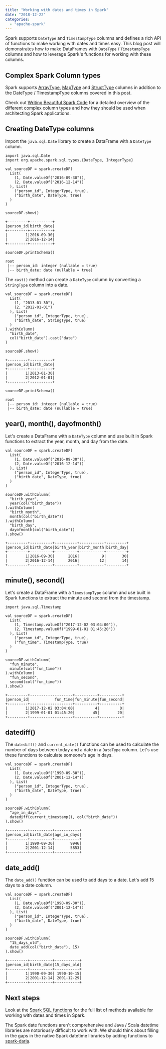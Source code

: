 ```yaml
---
title: "Working with dates and times in Spark"
date: "2018-12-22"
categories: 
  - "apache-spark"
---
```


Spark supports `DateType` and `TimestampType` columns and defines a rich API of functions to make working with dates and times easy. This blog post will demonstrates how to make DataFrames with `DateType` / `TimestampType` columns and how to leverage Spark's functions for working with these columns.

## Complex Spark Column types

Spark supports [ArrayType](https://mungingdata.com/apache-spark/arraytype-columns/), [MapType](https://mungingdata.com/apache-spark/maptype-columns/) and [StructType](https://mungingdata.com/apache-spark/dataframe-schema-structfield-structtype/) columns in addition to the DateType / TimestampType columns covered in this post.

Check out [Writing Beautiful Spark Code](https://leanpub.com/beautiful-spark/) for a detailed overview of the different complex column types and how they should be used when architecting Spark applications.

## Creating DateType columns

Import the `java.sql.Date` library to create a DataFrame with a `DateType` column.

```
import java.sql.Date
import org.apache.spark.sql.types.{DateType, IntegerType}

val sourceDF = spark.createDF(
  List(
    (1, Date.valueOf("2016-09-30")),
    (2, Date.valueOf("2016-12-14"))
  ), List(
    ("person_id", IntegerType, true),
    ("birth_date", DateType, true)
  )
)
```

```
sourceDF.show()

+---------+----------+
|person_id|birth_date|
+---------+----------+
|        1|2016-09-30|
|        2|2016-12-14|
+---------+----------+

sourceDF.printSchema()

root
 |-- person_id: integer (nullable = true)
 |-- birth_date: date (nullable = true)
```

The `cast()` method can create a `DateType` column by converting a `StringType` column into a date.

```
val sourceDF = spark.createDF(
  List(
    (1, "2013-01-30"),
    (2, "2012-01-01")
  ), List(
    ("person_id", IntegerType, true),
    ("birth_date", StringType, true)
  )
).withColumn(
  "birth_date",
  col("birth_date").cast("date")
)
```

```
sourceDF.show()

+---------+----------+
|person_id|birth_date|
+---------+----------+
|        1|2013-01-30|
|        2|2012-01-01|
+---------+----------+

sourceDF.printSchema()

root
 |-- person_id: integer (nullable = true)
 |-- birth_date: date (nullable = true)
```

## year(), month(), dayofmonth()

Let's create a DataFrame with a `DateType` column and use built in Spark functions to extract the year, month, and day from the date.

```
val sourceDF = spark.createDF(
  List(
    (1, Date.valueOf("2016-09-30")),
    (2, Date.valueOf("2016-12-14"))
  ), List(
    ("person_id", IntegerType, true),
    ("birth_date", DateType, true)
  )
)

sourceDF.withColumn(
  "birth_year",
  year(col("birth_date"))
).withColumn(
  "birth_month",
  month(col("birth_date"))
).withColumn(
  "birth_day",
  dayofmonth(col("birth_date"))
).show()
```

```
+---------+----------+----------+-----------+---------+
|person_id|birth_date|birth_year|birth_month|birth_day|
+---------+----------+----------+-----------+---------+
|        1|2016-09-30|      2016|          9|       30|
|        2|2016-12-14|      2016|         12|       14|
+---------+----------+----------+-----------+---------+
```

## minute(), second()

Let's create a DataFrame with a `TimestampType` column and use built in Spark functions to extract the minute and second from the timestamp.

```
import java.sql.Timestamp

val sourceDF = spark.createDF(
  List(
    (1, Timestamp.valueOf("2017-12-02 03:04:00")),
    (2, Timestamp.valueOf("1999-01-01 01:45:20"))
  ), List(
    ("person_id", IntegerType, true),
    ("fun_time", TimestampType, true)
  )
)

sourceDF.withColumn(
  "fun_minute",
  minute(col("fun_time"))
).withColumn(
  "fun_second",
  second(col("fun_time"))
).show()
```

```
+---------+-------------------+----------+----------+
|person_id|           fun_time|fun_minute|fun_second|
+---------+-------------------+----------+----------+
|        1|2017-12-02 03:04:00|         4|         0|
|        2|1999-01-01 01:45:20|        45|        20|
+---------+-------------------+----------+----------+
```

## datediff()

The `datediff()` and `current_date()` functions can be used to calculate the number of days between today and a date in a `DateType` column. Let's use these functions to calculate someone's age in days.

```
val sourceDF = spark.createDF(
  List(
    (1, Date.valueOf("1990-09-30")),
    (2, Date.valueOf("2001-12-14"))
  ), List(
    ("person_id", IntegerType, true),
    ("birth_date", DateType, true)
  )
)

sourceDF.withColumn(
  "age_in_days",
  datediff(current_timestamp(), col("birth_date"))
).show()
```

```
+---------+----------+-----------+
|person_id|birth_date|age_in_days|
+---------+----------+-----------+
|        1|1990-09-30|       9946|
|        2|2001-12-14|       5853|
+---------+----------+-----------+
```

## date\_add()

The `date_add()` function can be used to add days to a date. Let's add 15 days to a date column.

```
val sourceDF = spark.createDF(
  List(
    (1, Date.valueOf("1990-09-30")),
    (2, Date.valueOf("2001-12-14"))
  ), List(
    ("person_id", IntegerType, true),
    ("birth_date", DateType, true)
  )
)

sourceDF.withColumn(
  "15_days_old",
  date_add(col("birth_date"), 15)
).show()
```

```
+---------+----------+-----------+
|person_id|birth_date|15_days_old|
+---------+----------+-----------+
|        1|1990-09-30| 1990-10-15|
|        2|2001-12-14| 2001-12-29|
+---------+----------+-----------+
```

## Next steps

Look at the [Spark SQL functions](http://spark.apache.org/docs/latest/api/scala/index.html#org.apache.spark.sql.functions$) for the full list of methods available for working with dates and times in Spark.

The Spark date functions aren't comprehensive and Java / Scala datetime libraries are notoriously difficult to work with. We should think about filling in the gaps in the native Spark datetime libraries by adding functions to [spark-daria](https://github.com/MrPowers/spark-daria/).
